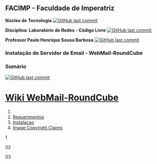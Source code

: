 ## FACIMP - Faculdade de Imperatriz

**Núcleo de Tecnologia**
[![GitHub last commit](https://img.shields.io/badge/Nucleo-Tecnologia_Facimp-blue?style=&logo=nucleo&link=https://github.com/NT-Facimp/Redes/)](https://github.com/NT-Facimp/Redes)

**Disciplina: Laboratório de Redes - Código Livre**
[![GitHub last commit](https://img.shields.io/badge/Laborátorio-Redes_Código_Livre-blue?style=&logo=debian&link=https://github.com/NT-Facimp/)](https://github.com/NT-Facimp)

**Professor  Paulo Henrique Sousa Barbosa**
[![GitHub last commit](https://img.shields.io/badge/Professor-Paulo_Henrique_PH-blue?style=&logo=linux&link=https://https://github.com/agenteph/)](https://github.com/agenteph)
 
### Instalação de Servidor de Email - WebMail-RoundCube
 
### Sumário

[![GitHub last commit](https://img.shields.io/badge/WIKI-WebMail_RoundCube-blue?style=&logo=roundcube&link=https://https://github.com/CharlesSantana/WebMail-RoundCube/wiki/)](https://github.com/CharlesSantana/WebMail-RoundCube/wiki)
# <a href="https://github.com/CharlesSantana/WebMail-RoundCube/wiki">Wiki WebMail-RoundCube</a>

<ol>
<li><a Conceitos</a></li>
<li><a href="https://github.com/CharlesSantana/WebMail-RoundCube/wiki/Conceitos#IMAP">Requerimentos</a></li>
<li><a href="#todo">Instalacao</a></li>
<li><a href="#image-copyright-claims">Image Copyright Claims</a></li>
</ol>




















1














02





























03

